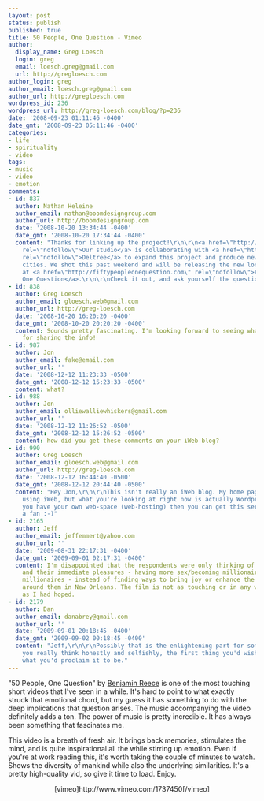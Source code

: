 ```yaml
---
layout: post
status: publish
published: true
title: 50 People, One Question - Vimeo
author:
  display_name: Greg Loesch
  login: greg
  email: loesch.greg@gmail.com
  url: http://gregloesch.com
author_login: greg
author_email: loesch.greg@gmail.com
author_url: http://gregloesch.com
wordpress_id: 236
wordpress_url: http://greg-loesch.com/blog/?p=236
date: '2008-09-23 01:11:46 -0400'
date_gmt: '2008-09-23 05:11:46 -0400'
categories:
- life
- spirituality
- video
tags:
- music
- video
- emotion
comments:
- id: 837
  author: Nathan Heleine
  author_email: nathan@boomdesigngroup.com
  author_url: http://boomdesigngroup.com
  date: '2008-10-20 13:34:44 -0400'
  date_gmt: '2008-10-20 17:34:44 -0400'
  content: "Thanks for linking up the project!\r\n\r\n<a href=\"http://boomdesigngroup.com\"
    rel=\"nofollow\">Our studio</a> is collaborating with <a href=\"http://thedeltree.org\"
    rel=\"nofollow\">Deltree</a> to expand this project and produce new films in more
    cities. We shot this past weekend and will be releasing the new locations soon
    at <a href=\"http://fiftypeopleonequestion.com\" rel=\"nofollow\">Fifty People,
    One Question</a>.\r\n\r\nCheck it out, and ask yourself the questionÃ¢â‚¬Â¦"
- id: 838
  author: Greg Loesch
  author_email: gloesch.web@gmail.com
  author_url: http://greg-loesch.com
  date: '2008-10-20 16:20:20 -0400'
  date_gmt: '2008-10-20 20:20:20 -0400'
  content: Sounds pretty fascinating. I'm looking forward to seeing what's new. Thanks
    for sharing the info!
- id: 987
  author: Jon
  author_email: fake@email.com
  author_url: ''
  date: '2008-12-12 11:23:33 -0500'
  date_gmt: '2008-12-12 15:23:33 -0500'
  content: what?
- id: 988
  author: Jon
  author_email: olliewalliewhiskers@gmail.com
  author_url: ''
  date: '2008-12-12 11:26:52 -0500'
  date_gmt: '2008-12-12 15:26:52 -0500'
  content: how did you get these comments on your iWeb blog?
- id: 990
  author: Greg Loesch
  author_email: gloesch.web@gmail.com
  author_url: http://greg-loesch.com
  date: '2008-12-12 16:44:40 -0500'
  date_gmt: '2008-12-12 20:44:40 -0500'
  content: "Hey Jon,\r\n\r\nThis isn't really an iWeb blog. My home page was created
    using iWeb, but what you're looking at right now is actually Wordpress. \r\n\r\nIf
    you have your own web-space (web-hosting) then you can get this service for free.\r\n\r\nI'm
    a fan :-)"
- id: 2165
  author: Jeff
  author_email: jeffemmert@yahoo.com
  author_url: ''
  date: '2009-08-31 22:17:31 -0400'
  date_gmt: '2009-09-01 02:17:31 -0400'
  content: I'm disappointed that the respondents were only thinking of themselves
    and their immediate pleasures - having more sex/becoming millionaires/marrying
    millionaires - instead of finding ways to bring joy or enhance the lives of those
    around them in New Orleans. The film is not as touching or in any way enlightening
    as I had hoped.
- id: 2179
  author: Dan
  author_email: danabrey@gmail.com
  author_url: ''
  date: '2009-09-01 20:18:45 -0400'
  date_gmt: '2009-09-02 00:18:45 -0400'
  content: "Jeff,\r\n\r\nPossibly that is the enlightening part for some, that if
    you really think honestly and selfishly, the first thing you'd wish for isn't
    what you'd proclaim it to be."
---
```

<p>"50 People, One Question" by <a title="Benjamin Reece - Vimeo" href="http://vimeo.com/deltree" target="_blank">Benjamin Reece</a> is one of the most touching short videos that I've seen in a while. It's hard to point to what exactly struck that emotional chord, but my guess it has something to do with the deep implications that question arises. The music accompanying the video definitely adds a ton. The power of music is pretty incredible. It has always been something that fascinates me.</p>
<p>This video is a breath of fresh air. It brings back memories, stimulates the mind, and is quite inspirational all the while stirring up emotion. Even if you're at work reading this, it's worth taking the couple of minutes to watch. Shows the diversity of mankind while also the underlying similarities. It's a pretty high-quality vid, so give it time to load. Enjoy.</p>
<p style="text-align: center;">[vimeo]http://www.vimeo.com/1737450[/vimeo]</p>
